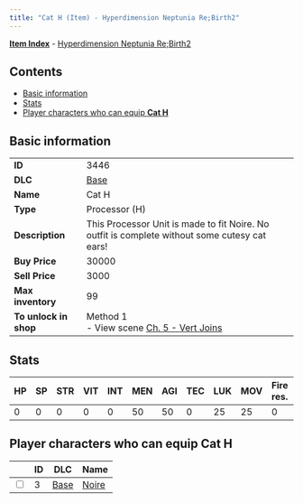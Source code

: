```yaml
---
title: "Cat H (Item) - Hyperdimension Neptunia Re;Birth2"
---
```


[**Item Index**](/neptunia/rb2/item/index.html) - [Hyperdimension Neptunia Re;Birth2](/neptunia/rb2)

## Contents

- [Basic information](#basic-information)
- [Stats](#stats)
- [Player characters who can equip **Cat H**](#player-characters-who-can-equip-cat-h)

## Basic information

|   |   |
| -- | -- |
| **ID** | 3446 |
| **DLC** | [Base](/neptunia/rb2/dlc/0-base.html) |
| **Name** | Cat H |
| **Type** | Processor (H) |
| **Description** | This Processor Unit is made to fit Noire. No outfit is complete without some cutesy cat ears! |
| **Buy Price** | 30000 |
| **Sell Price** | 3000 |
| **Max inventory** | 99 |
| **To unlock in shop** | Method 1<br />- View scene [Ch. 5 - Vert Joins](/neptunia/rb2/scene/0-376-ch-5-vert-joins.html) |

## Stats

| HP | SP | STR | VIT | INT | MEN | AGI | TEC | LUK | MOV | Fire res. | Ice res. | Wind res. | Lightning res. |
| -- | -- | --- | --- | --- | --- | --- | --- | --- | --- | --------- | -------- | --------- | -------------- |
| 0 | 0 | 0 | 0 | 0 | 50 | 50 | 0 | 25 | 25 | 0 | 0 | 0 | 0 |

## Player characters who can equip **Cat H**

|    | ID | DLC | Name |
| -- | -- | --- | ---- |
| <input type="checkbox" id="rb2-player-0-3" class="trackbox" /> | 3 | [Base](/neptunia/rb2/dlc/0-base.html) | [Noire](/neptunia/rb2/player/0-3-noire.html) |